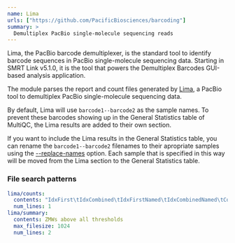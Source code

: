```yaml
---
name: Lima
urls: ["https://github.com/PacificBiosciences/barcoding"]
summary: >
  Demultiplex PacBio single-molecule sequencing reads
---
```


Lima, the PacBio barcode demultiplexer, is the standard tool to identify barcode sequences in PacBio single-molecule sequencing data. Starting in SMRT Link v5.1.0, it is the tool that powers the Demultiplex Barcodes GUI-based analysis application.

The module parses the report and count files generated by
[Lima](https://github.com/PacificBiosciences/barcoding), a PacBio tool to
demultiplex PacBio single-molecule sequencing data.

By default, Lima will use `barcode1--barcode2` as the sample names. To prevent
these barcodes showing up in the General Statistics table of MultiQC, the Lima
results are added to their own section.

If you want to include the Lima results in the General Statistics table, you
can rename the `barcode1--barcode2` filenames to their apropriate samples using
the [--replace-names](https://multiqc.info/docs/#sample-name-replacement)
option. Each sample that is specified in this way will be moved from the Lima
section to the General Statistics table.

### File search patterns

```yaml
lima/counts:
  contents: "IdxFirst\tIdxCombined\tIdxFirstNamed\tIdxCombinedNamed\tCounts\tMeanScore"
  num_lines: 1
lima/summary:
  contents: ZMWs above all thresholds
  max_filesize: 1024
  num_lines: 2
```
